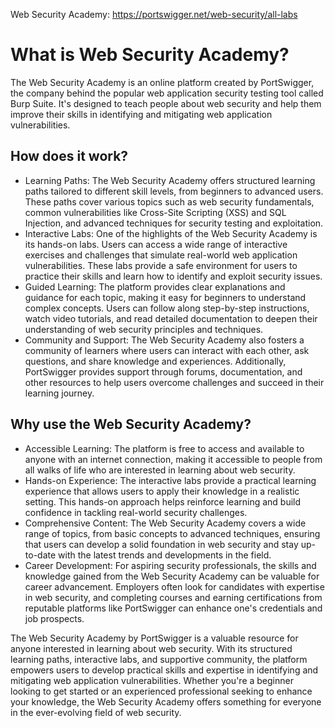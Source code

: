 Web Security Academy: https://portswigger.net/web-security/all-labs
# What is Web Security Academy?
The Web Security Academy is an online platform created by PortSwigger, the company behind the popular web application security testing tool called Burp Suite. It's designed to teach people about web security and help them improve their skills in identifying and mitigating web application vulnerabilities.

## How does it work?
- Learning Paths: The Web Security Academy offers structured learning paths tailored to different skill levels, from beginners to advanced users. These paths cover various topics such as web security fundamentals, common vulnerabilities like Cross-Site Scripting (XSS) and SQL Injection, and advanced techniques for security testing and exploitation.
- Interactive Labs: One of the highlights of the Web Security Academy is its hands-on labs. Users can access a wide range of interactive exercises and challenges that simulate real-world web application vulnerabilities. These labs provide a safe environment for users to practice their skills and learn how to identify and exploit security issues.
- Guided Learning: The platform provides clear explanations and guidance for each topic, making it easy for beginners to understand complex concepts. Users can follow along step-by-step instructions, watch video tutorials, and read detailed documentation to deepen their understanding of web security principles and techniques.
- Community and Support: The Web Security Academy also fosters a community of learners where users can interact with each other, ask questions, and share knowledge and experiences. Additionally, PortSwigger provides support through forums, documentation, and other resources to help users overcome challenges and succeed in their learning journey.
## Why use the Web Security Academy?
- Accessible Learning: The platform is free to access and available to anyone with an internet connection, making it accessible to people from all walks of life who are interested in learning about web security.
- Hands-on Experience: The interactive labs provide a practical learning experience that allows users to apply their knowledge in a realistic setting. This hands-on approach helps reinforce learning and build confidence in tackling real-world security challenges.
- Comprehensive Content: The Web Security Academy covers a wide range of topics, from basic concepts to advanced techniques, ensuring that users can develop a solid foundation in web security and stay up-to-date with the latest trends and developments in the field.
- Career Development: For aspiring security professionals, the skills and knowledge gained from the Web Security Academy can be valuable for career advancement. Employers often look for candidates with expertise in web security, and completing courses and earning certifications from reputable platforms like PortSwigger can enhance one's credentials and job prospects.

The Web Security Academy by PortSwigger is a valuable resource for anyone interested in learning about web security. With its structured learning paths, interactive labs, and supportive community, the platform empowers users to develop practical skills and expertise in identifying and mitigating web application vulnerabilities. Whether you're a beginner looking to get started or an experienced professional seeking to enhance your knowledge, the Web Security Academy offers something for everyone in the ever-evolving field of web security.
